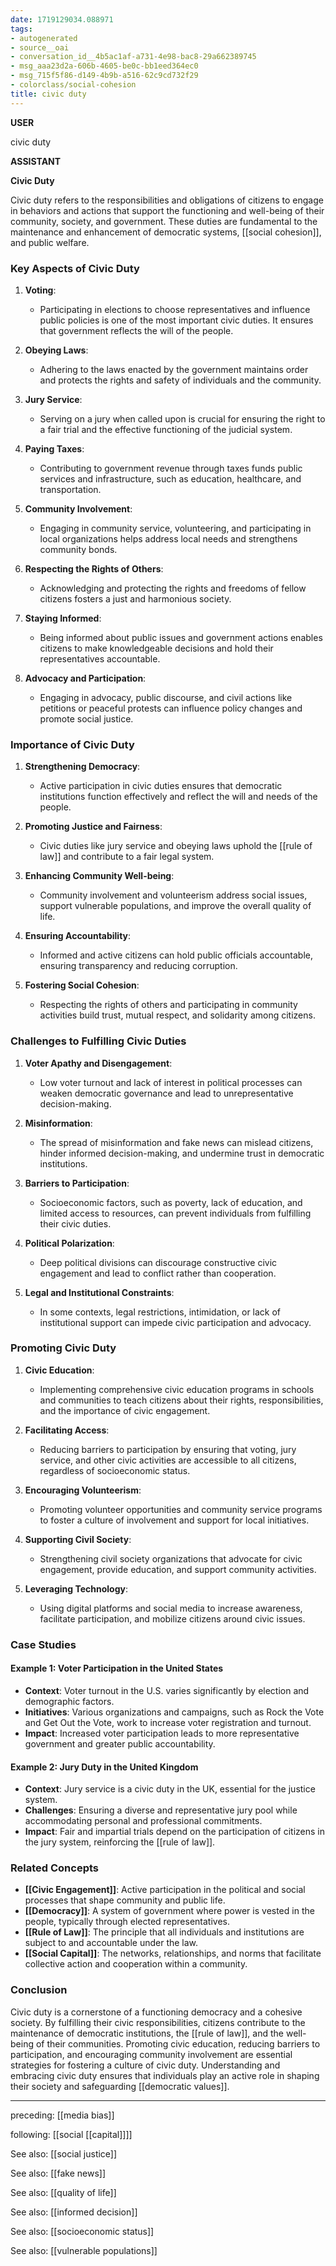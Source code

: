 ```yaml
---
date: 1719129034.088971
tags:
- autogenerated
- source__oai
- conversation_id__4b5ac1af-a731-4e98-bac8-29a662389745
- msg_aaa23d2a-606b-4605-be0c-bb1eed364ec0
- msg_715f5f86-d149-4b9b-a516-62c9cd732f29
- colorclass/social-cohesion
title: civic duty
---
```


**USER**

civic duty


**ASSISTANT**

**Civic Duty**

Civic duty refers to the responsibilities and obligations of citizens to engage in behaviors and actions that support the functioning and well-being of their community, society, and government. These duties are fundamental to the maintenance and enhancement of democratic systems, [[social cohesion]], and public welfare.

### Key Aspects of Civic Duty

1. **Voting**:
   - Participating in elections to choose representatives and influence public policies is one of the most important civic duties. It ensures that government reflects the will of the people.

2. **Obeying Laws**:
   - Adhering to the laws enacted by the government maintains order and protects the rights and safety of individuals and the community.

3. **Jury Service**:
   - Serving on a jury when called upon is crucial for ensuring the right to a fair trial and the effective functioning of the judicial system.

4. **Paying Taxes**:
   - Contributing to government revenue through taxes funds public services and infrastructure, such as education, healthcare, and transportation.

5. **Community Involvement**:
   - Engaging in community service, volunteering, and participating in local organizations helps address local needs and strengthens community bonds.

6. **Respecting the Rights of Others**:
   - Acknowledging and protecting the rights and freedoms of fellow citizens fosters a just and harmonious society.

7. **Staying Informed**:
   - Being informed about public issues and government actions enables citizens to make knowledgeable decisions and hold their representatives accountable.

8. **Advocacy and Participation**:
   - Engaging in advocacy, public discourse, and civil actions like petitions or peaceful protests can influence policy changes and promote social justice.

### Importance of Civic Duty

1. **Strengthening Democracy**:
   - Active participation in civic duties ensures that democratic institutions function effectively and reflect the will and needs of the people.

2. **Promoting Justice and Fairness**:
   - Civic duties like jury service and obeying laws uphold the [[rule of law]] and contribute to a fair legal system.

3. **Enhancing Community Well-being**:
   - Community involvement and volunteerism address social issues, support vulnerable populations, and improve the overall quality of life.

4. **Ensuring Accountability**:
   - Informed and active citizens can hold public officials accountable, ensuring transparency and reducing corruption.

5. **Fostering Social Cohesion**:
   - Respecting the rights of others and participating in community activities build trust, mutual respect, and solidarity among citizens.

### Challenges to Fulfilling Civic Duties

1. **Voter Apathy and Disengagement**:
   - Low voter turnout and lack of interest in political processes can weaken democratic governance and lead to unrepresentative decision-making.

2. **Misinformation**:
   - The spread of misinformation and fake news can mislead citizens, hinder informed decision-making, and undermine trust in democratic institutions.

3. **Barriers to Participation**:
   - Socioeconomic factors, such as poverty, lack of education, and limited access to resources, can prevent individuals from fulfilling their civic duties.

4. **Political Polarization**:
   - Deep political divisions can discourage constructive civic engagement and lead to conflict rather than cooperation.

5. **Legal and Institutional Constraints**:
   - In some contexts, legal restrictions, intimidation, or lack of institutional support can impede civic participation and advocacy.

### Promoting Civic Duty

1. **Civic Education**:
   - Implementing comprehensive civic education programs in schools and communities to teach citizens about their rights, responsibilities, and the importance of civic engagement.

2. **Facilitating Access**:
   - Reducing barriers to participation by ensuring that voting, jury service, and other civic activities are accessible to all citizens, regardless of socioeconomic status.

3. **Encouraging Volunteerism**:
   - Promoting volunteer opportunities and community service programs to foster a culture of involvement and support for local initiatives.

4. **Supporting Civil Society**:
   - Strengthening civil society organizations that advocate for civic engagement, provide education, and support community activities.

5. **Leveraging Technology**:
   - Using digital platforms and social media to increase awareness, facilitate participation, and mobilize citizens around civic issues.

### Case Studies

#### Example 1: **Voter Participation in the United States**

- **Context**: Voter turnout in the U.S. varies significantly by election and demographic factors.
- **Initiatives**: Various organizations and campaigns, such as Rock the Vote and Get Out the Vote, work to increase voter registration and turnout.
- **Impact**: Increased voter participation leads to more representative government and greater public accountability.

#### Example 2: **Jury Duty in the United Kingdom**

- **Context**: Jury service is a civic duty in the UK, essential for the justice system.
- **Challenges**: Ensuring a diverse and representative jury pool while accommodating personal and professional commitments.
- **Impact**: Fair and impartial trials depend on the participation of citizens in the jury system, reinforcing the [[rule of law]].

### Related Concepts

- **[[Civic Engagement]]**: Active participation in the political and social processes that shape community and public life.
- **[[Democracy]]**: A system of government where power is vested in the people, typically through elected representatives.
- **[[Rule of Law]]**: The principle that all individuals and institutions are subject to and accountable under the law.
- **[[Social Capital]]**: The networks, relationships, and norms that facilitate collective action and cooperation within a community.

### Conclusion

Civic duty is a cornerstone of a functioning democracy and a cohesive society. By fulfilling their civic responsibilities, citizens contribute to the maintenance of democratic institutions, the [[rule of law]], and the well-being of their communities. Promoting civic education, reducing barriers to participation, and encouraging community involvement are essential strategies for fostering a culture of civic duty. Understanding and embracing civic duty ensures that individuals play an active role in shaping their society and safeguarding [[democratic values]].


---

preceding: [[media bias]]  


following: [[social [[capital]]]]

See also: [[social justice]]


See also: [[fake news]]


See also: [[quality of life]]


See also: [[informed decision]]


See also: [[socioeconomic status]]


See also: [[vulnerable populations]]